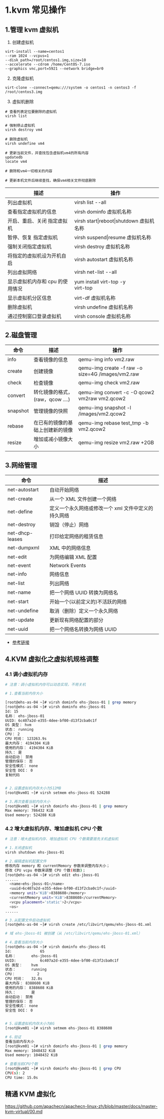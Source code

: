 # 1.kvm 常见操作

## 1.管理 kvm 虚拟机

1. 创建虚拟机

```shell
virt-install --name=centos1
--ram 1024 --vcpus=1
--disk path=/root/centos1.img,size=10
--accelerate --cdrom /home/CentOS-7.iso
--graphics vnc,port=5921 --network bridge=br0
```

2. 克隆虚拟机

```shell
virt-clone --connect=qemu:///system -o centos1 -n centos3 -f /root/centos3.img
```

3. 虚拟机删除

```shell
# 查看列表定位要删除的虚拟机
virsh list

# 强制停止虚拟机
virsh destroy vm4

# 删除虚拟机
virsh undefine vm4

# 更新当前文件，并查找包含虚拟机vm4的所有内容
updatedb
locate vm4

# 删除和vm4一切相关的内容

# 更新本机文件后继续查找，确保vm4相关文件彻底删除
```

| 描述                            | 操作                                     |
| ------------------------------- | ---------------------------------------- |
| 列出虚拟机                      | virsh list --all                         |
| 查看指定虚拟机的信息            | virsh dominfo 虚拟机名称                 |
| 开启、重启、关闭 指定虚拟机     | virsh start\|reboot\|shutdown 虚拟机名称 |
| 暂停、恢复 指定虚拟机           | virsh suspend\|resume 虚拟机名称         |
| 强制关闭指定虚拟机              | virsh destroy 虚拟机名称                 |
| 将指定的虚拟机设为开机自启      | virsh autostart 虚拟机名称               |
| 列出虚拟网络                    | virsh net-list --all                     |
| 显示虚拟机内存和 cpu 的使用情况 | yum install virt-top -y <br>virt-top     |
| 显示虚拟机分区信息              | virt-df 虚拟机名称                       |
| 删除虚拟机                      | virsh undefine 虚拟机名称                |
| 通过控制窗口登录虚拟机          | virsh console 虚拟机名称                 |

## 2.磁盘管理

| 命令     | 描述                             | 操作                                              |
| -------- | -------------------------------- | ------------------------------------------------- |
| info     | 查看镜像的信息                   | qemu-img info vm2.raw                             |
| create   | 创建镜像                         | qemu-img create -f raw -o size=4G /images/vm2.raw |
| check    | 检查镜像                         | qemu-img check vm2.raw                            |
| convert  | 转化镜像的格式，(raw，qcow ....) | qemu-img convert -c -O qcow2 vm2raw vm2.qcow2     |
| snapshot | 管理镜像的快照                   | qemu-img snapshot -l /images/vm2.qcow2            |
| rebase   | 在已有的镜像的基础上创建新的镜像 | qemu-img rebase test_tmp -b vm2.qcow2             |
| resize   | 增加或减小镜像大小               | qemu-img resize vm2.raw +2GB                      |

## 3.网络管理

| 命令            | 描述                                                |
| --------------- | --------------------------------------------------- |
| net-autostart   | 自动开始网络                                        |
| net-create      | 从一个 XML 文件创建一个网络                         |
| net-define      | 定义一个永久网络或修改一个 xml 文件中定义的持久网络 |
| net-destroy     | 销毁（停止）网络                                    |
| net-dhcp-leases | 打印给定网络的租赁信息                              |
| net-dumpxml     | XML 中的网络信息                                    |
| net-edit        | 为网络编辑 XML 配置                                 |
| net-event       | Network Events                                      |
| net-info        | 网络信息                                            |
| net-list        | 列出网络                                            |
| net-name        | 把一个网络 UUID 转换为网络名                        |
| net-start       | 开始一个(以前定义的)不活跃的网络                    |
| net-undefine    | 取消（删除）定义一个永久网络                        |
| net-update      | 更新现有网络配置的部分                              |
| net-uuid        | 把一个网络名转换为网络 UUID                         |

- [参考链接](https://blog.51cto.com/u_13323775/2087324)

## 4.KVM 虚拟化之虚拟机规格调整

### 4.1 调小虚拟机内存

```sh
# 注意：调小虚拟机内存可以动态实现，不用关机

# 1.查看当前内存大小

[root@ehs-as-04 ~]# virsh dominfo ehs-jboss-01 | grep memory
[root@ehs-as-04 ~]# virsh dominfo ehs-jboss-01
Id: 15
名称： ehs-jboss-01
UUID: 6c407a2d-e355-4dee-bf00-d13f2cba0c1f
OS 类型： hvm
状态： running
CPU： 2
CPU 时间： 123263.9s
最大内存： 4194304 KiB
使用的内存： 4194304 KiB
持久： 是
自动启动： 禁用
管理的保存： 否
安全性模式： none
安全性 DOI： 0
复制代码


# 2.设置虚拟机内存大小为512MB
[root@kvm01 ~]# virsh setmem ehs-jboss-01 524288

# 3.再次查看当前内存大小
[root@kvm01 ~]# virsh dominfo ehs-jboss-01 | grep memory
Max memory: 786432 KiB
Used memory: 524288 KiB
```

### 4.2 增大虚拟机内存、增加虚拟机 CPU 个数

```sh
# 注意：增大虚拟机内存、增加虚拟机 CPU 个数需要首先关机虚拟机

# 1.关闭虚拟机
virsh shutdown ehs-jboss-01

# 2.编辑虚拟机配置文件
修改内存 memory 和 currentMemory 参数来调整内存大小；
修改 CPU vcpu 参数来调整 CPU 个数(核数)；
[root@ehs-as-04 ~]# virsh edit ehs-jboss-01
......
  <name>ehs-jboss-01</name>
  <uuid>6c407a2d-e355-4dee-bf00-d13f2cba0c1f</uuid>
  <memory unit='KiB'>8388608</memory>
  <currentMemory unit='KiB'>8388608</currentMemory>
  <vcpu placement='static'>2</vcpu>
  <os>
......

# 3.从配置文件启动虚拟机
[root@ehs-as-04 ~]# virsh create /etc/libvirt/qemu/ehs-jboss-01.xml

# 域 ehs-jboss-01 被创建（从 /etc/libvirt/qemu/ehs-jboss-01.xml）

# 4.查看当前内存大小
[root@ehs-as-04 ~]# virsh dominfo ehs-jboss-01
Id:             65
名称：       ehs-jboss-01
UUID:           6c407a2d-e355-4dee-bf00-d13f2cba0c1f
OS 类型：    hvm
状态：       running
CPU：          2
CPU 时间：   32.8s
最大内存： 8388608 KiB
使用的内存： 8388608 KiB
持久：       是
自动启动： 禁用
管理的保存： 否
安全性模式： none
安全性 DOI： 0


# 5.设置虚拟机内存大小为8G
[root@kvm01 ~]# virsh setmem ehs-jboss-01 8388608

# 6.验证
查看当前内存大小
[root@kvm01 ~]# virsh dominfo ehs-jboss-01 | grep memory
Max memory: 1048432 KiB
Used memory: 1048432 KiB

# 查看当前CPU个数
[root@kvm01 ~]# virsh dominfo ehs-jboss-01 | grep CPU
CPU(s): 2
CPU time: 15.0s
```

## 精通 KVM 虚拟化

https://github.com/apachecn/apachecn-linux-zh/blob/master/docs/master-kvm-virtual/00.md
